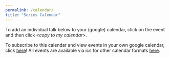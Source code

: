 ```yaml
---
permalink: /calendar/
title: "Series Calendar"
---
```


To add an individual talk below to your (google) calendar, click on the event and then click *<copy to my calendar*>. 

To subscribe to this calendar and view events in your own google calendar, click [here](https://calendar.google.com/calendar/b/0/r/settings/addcalendar?cid=nlpwithfriends%40gmail.com)! All events are available via ics for other calendar formats [here](/assets/ics/nlpwithfriends.ics).

<hr style="height:5pt; visibility:hidden;" />

<div id="calendar-container"></div>

<script type="text/javascript" src="//cdnjs.cloudflare.com/ajax/libs/jstimezonedetect/1.0.4/jstz.min.js"></script>
<script type="text/javascript">
 var timezone = encodeURIComponent(jstz.determine().name()); 
 var pref = '<iframe src="https://calendar.google.com/calendar/embed?src=nlpwithfriends%40gmail.com&ctz=';
 var suff = '" style=" border-width:0 " width="800" height="600" frameborder="0" scrolling="no"></iframe>';
 var iframe_html = pref + timezone + suff;
 document.getElementById('calendar-container').innerHTML = iframe_html;
</script>

